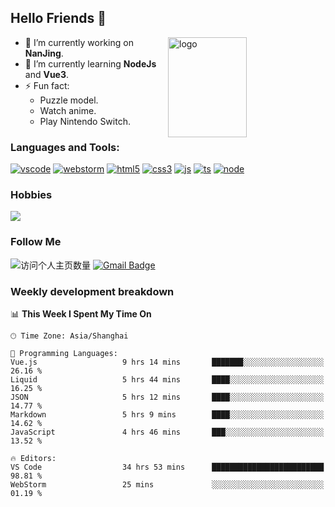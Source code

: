 ## Hello Friends 👋

<img src="https://github-readme-stats.vercel.app/api?username=Eugeniocode&show_icons=true&theme=vue" alt="logo" height="160" align="right" width="50%" />

- 🔭 I’m currently working on **NanJing**.
- 🌱 I’m currently learning **NodeJs** and **Vue3**.
- ⚡ Fun fact: 
  - Puzzle model.
  - Watch anime.
  - Play Nintendo Switch.



### Languages and Tools:

[![vscode](https://img.shields.io/badge/Visual%20Studio%20Code-blue?style=flat-square&logo=visualstudiocode&logoColor=ffffff)]()
[![webstorm](https://img.shields.io/badge/webstorm-528DD7?style=flat-square&logo=webstorm&logoColor=#ffffff)]()
[![html5](https://img.shields.io/badge/-HTML5-F16528?style=flat-square&logo=html5&logoColor=ffffff)]()
[![css3](https://img.shields.io/badge/-CSS3-3699D5?style=flat-square&logo=css3&logoColor=ffffff)]()
[![js](https://img.shields.io/badge/-Javascript-F0DA50?style=flat-square&logo=javascript&logoColor=ffffff)]()
[![ts](https://img.shields.io/badge/-Typescript-083061?style=flat-square&logo=typescript&logoColor=ffffff)]()
[![node](https://img.shields.io/badge/-Node.js-80BD00?style=flat-square&logo=nodedotjs&logoColor=ffffff)]()


### Hobbies

![](https://img.shields.io/badge/-Nintendo%20Switch-e60012?style=flat-square&logo=nintendo%20switch&logoColor=ffffff)

### Follow Me
![访问个人主页数量](https://komarev.com/ghpvc/?username=Eugeniocode&color=blue)
[![Gmail Badge](https://img.shields.io/badge/mail-eugeniocode@yeah.net-blue?style=flat&logo=Gmail&logoColor=white&link=mailto:eugeniocode@yeah.net)](mailto:eugeniocode@yeah.net)


### Weekly development breakdown
<!--START_SECTION:waka-->
📊 **This Week I Spent My Time On** 

```text
🕑︎ Time Zone: Asia/Shanghai

💬 Programming Languages: 
Vue.js                   9 hrs 14 mins       ███████░░░░░░░░░░░░░░░░░░   26.16 % 
Liquid                   5 hrs 44 mins       ████░░░░░░░░░░░░░░░░░░░░░   16.25 % 
JSON                     5 hrs 12 mins       ████░░░░░░░░░░░░░░░░░░░░░   14.77 % 
Markdown                 5 hrs 9 mins        ████░░░░░░░░░░░░░░░░░░░░░   14.62 % 
JavaScript               4 hrs 46 mins       ███░░░░░░░░░░░░░░░░░░░░░░   13.52 % 

🔥 Editors: 
VS Code                  34 hrs 53 mins      █████████████████████████   98.81 % 
WebStorm                 25 mins             ░░░░░░░░░░░░░░░░░░░░░░░░░   01.19 % 
```


<!--END_SECTION:waka-->

